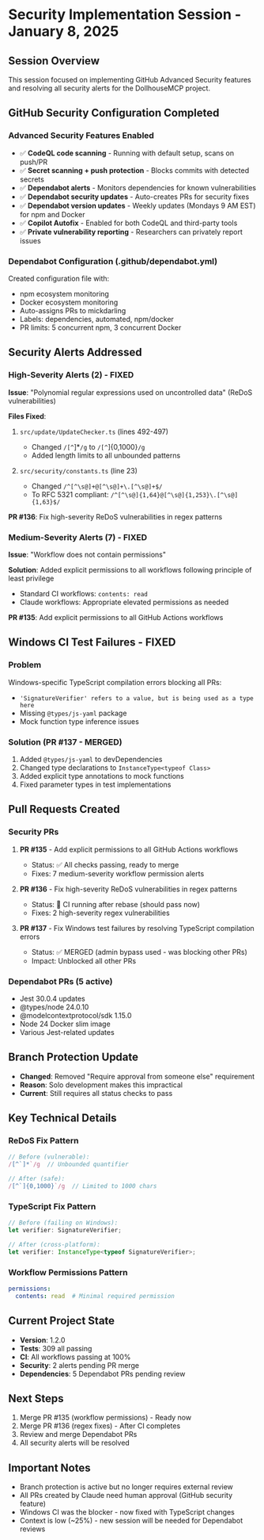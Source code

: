 # Security Implementation Session - January 8, 2025

## Session Overview
This session focused on implementing GitHub Advanced Security features and resolving all security alerts for the DollhouseMCP project.

## GitHub Security Configuration Completed

### Advanced Security Features Enabled
- ✅ **CodeQL code scanning** - Running with default setup, scans on push/PR
- ✅ **Secret scanning + push protection** - Blocks commits with detected secrets
- ✅ **Dependabot alerts** - Monitors dependencies for known vulnerabilities
- ✅ **Dependabot security updates** - Auto-creates PRs for security fixes
- ✅ **Dependabot version updates** - Weekly updates (Mondays 9 AM EST) for npm and Docker
- ✅ **Copilot Autofix** - Enabled for both CodeQL and third-party tools
- ✅ **Private vulnerability reporting** - Researchers can privately report issues

### Dependabot Configuration (.github/dependabot.yml)
Created configuration file with:
- npm ecosystem monitoring
- Docker ecosystem monitoring  
- Auto-assigns PRs to mickdarling
- Labels: dependencies, automated, npm/docker
- PR limits: 5 concurrent npm, 3 concurrent Docker

## Security Alerts Addressed

### High-Severity Alerts (2) - FIXED
**Issue**: "Polynomial regular expressions used on uncontrolled data" (ReDoS vulnerabilities)

**Files Fixed**:
1. `src/update/UpdateChecker.ts` (lines 492-497)
   - Changed `/[^`]*`/g` to `/[^`]{0,1000}`/g`
   - Added length limits to all unbounded patterns
   
2. `src/security/constants.ts` (line 23)
   - Changed `/^[^\s@]+@[^\s@]+\.[^\s@]+$/` 
   - To RFC 5321 compliant: `/^[^\s@]{1,64}@[^\s@]{1,253}\.[^\s@]{1,63}$/`

**PR #136**: Fix high-severity ReDoS vulnerabilities in regex patterns

### Medium-Severity Alerts (7) - FIXED
**Issue**: "Workflow does not contain permissions"

**Solution**: Added explicit permissions to all workflows following principle of least privilege
- Standard CI workflows: `contents: read`
- Claude workflows: Appropriate elevated permissions as needed

**PR #135**: Add explicit permissions to all GitHub Actions workflows

## Windows CI Test Failures - FIXED

### Problem
Windows-specific TypeScript compilation errors blocking all PRs:
- `'SignatureVerifier' refers to a value, but is being used as a type here`
- Missing `@types/js-yaml` package
- Mock function type inference issues

### Solution (PR #137 - MERGED)
1. Added `@types/js-yaml` to devDependencies
2. Changed type declarations to `InstanceType<typeof Class>`
3. Added explicit type annotations to mock functions
4. Fixed parameter types in test implementations

## Pull Requests Created

### Security PRs
1. **PR #135** - Add explicit permissions to all GitHub Actions workflows
   - Status: ✅ All checks passing, ready to merge
   - Fixes: 7 medium-severity workflow permission alerts

2. **PR #136** - Fix high-severity ReDoS vulnerabilities in regex patterns
   - Status: 🔄 CI running after rebase (should pass now)
   - Fixes: 2 high-severity regex vulnerabilities

3. **PR #137** - Fix Windows test failures by resolving TypeScript compilation errors
   - Status: ✅ MERGED (admin bypass used - was blocking other PRs)
   - Impact: Unblocked all other PRs

### Dependabot PRs (5 active)
- Jest 30.0.4 updates
- @types/node 24.0.10
- @modelcontextprotocol/sdk 1.15.0
- Node 24 Docker slim image
- Various Jest-related updates

## Branch Protection Update
- **Changed**: Removed "Require approval from someone else" requirement
- **Reason**: Solo development makes this impractical
- **Current**: Still requires all status checks to pass

## Key Technical Details

### ReDoS Fix Pattern
```javascript
// Before (vulnerable):
/[^`]*`/g  // Unbounded quantifier

// After (safe):
/[^`]{0,1000}`/g  // Limited to 1000 chars
```

### TypeScript Fix Pattern
```typescript
// Before (failing on Windows):
let verifier: SignatureVerifier;

// After (cross-platform):
let verifier: InstanceType<typeof SignatureVerifier>;
```

### Workflow Permissions Pattern
```yaml
permissions:
  contents: read  # Minimal required permission
```

## Current Project State
- **Version**: 1.2.0 
- **Tests**: 309 all passing
- **CI**: All workflows passing at 100%
- **Security**: 2 alerts pending PR merge
- **Dependencies**: 5 Dependabot PRs pending review

## Next Steps
1. Merge PR #135 (workflow permissions) - Ready now
2. Merge PR #136 (regex fixes) - After CI completes
3. Review and merge Dependabot PRs
4. All security alerts will be resolved

## Important Notes
- Branch protection is active but no longer requires external review
- All PRs created by Claude need human approval (GitHub security feature)
- Windows CI was the blocker - now fixed with TypeScript changes
- Context is low (~25%) - new session will be needed for Dependabot reviews
